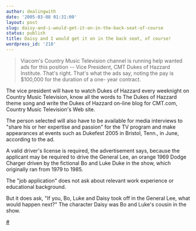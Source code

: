```yaml
---
author: dealingwith
date: '2005-03-08 01:31:00'
layout: post
slug: daisy-and-i-would-get-it-on-in-the-back-seat-of-course
status: publish
title: Daisy and I would get it on in the back seat, of course!
wordpress_id: '218'
---
```


> Viacom's Country Music Television channel is running help wanted ads for
this position -- Vice President, CMT Dukes of Hazzard Institute. That's right.
That's what the ads say, noting the pay is $100,000 for the duration of a one-
year contract.

The vice president will have to watch Dukes of Hazzard every weeknight on
Country Music Television, know all the words to The Dukes of Hazzard theme
song and write the Dukes of Hazzard on-line blog for CMT.com, Country Music
Television's Web site.

The person selected will also have to be available for media interviews to
"share his or her expertise and passion" for the TV program and make
appearances at events such as Dukefest 2005 in Bristol, Tenn., in June,
according to the ad.

A valid driver's license is required, the advertisement says, because the
applicant may be required to drive the General Lee, an orange 1969 Dodge
Charger driven by the fictional Bo and Luke Duke in the show, which originally
ran from 1979 to 1985.

The "job application" does not ask about relevant work experience or
educational background.

But it does ask, "If you, Bo, Luke and Daisy took off in the General Lee, what
would happen next?" The character Daisy was Bo and Luke's cousin in the show.

[#][1]

   [1]: http://money.cnn.com/2005/02/25/pf/autos/dukes_job/index.htm?cnn=yes


